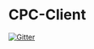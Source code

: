 # CPC-Client

[![Gitter](https://badges.gitter.im/AlphaPear/CPC-Client.svg)](https://gitter.im/AlphaPear/CPC-Client?utm_source=badge&utm_medium=badge&utm_campaign=pr-badge&utm_content=badge)
